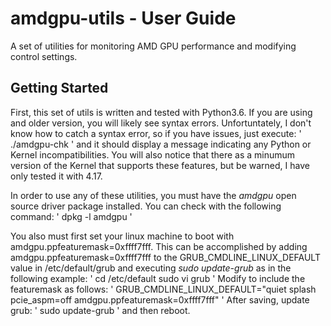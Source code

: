 # amdgpu-utils - User Guide
A set of utilities for monitoring AMD GPU performance and modifying control settings.

## Getting Started
First, this set of utils is written and tested with Python3.6.  If you are using and older
version, you will likely see syntax errors.  Unfortuntately, I don't know how to catch a
syntax error, so if you have issues, just execute:
'
./amdgpu-chk
'
and it should display a message indicating any Python or Kernel incompatibilities.  You will
also notice that there as a minumum version of the Kernel that supports these features, but be
warned, I have only tested it with 4.17.

In order to use any of these utilities, you must have the *amdgpu* open source driver
package installed. You can check with the following command:
'
dpkg -l amdgpu
'

You also must first set your linux machine to boot with amdgpu.ppfeaturemask=0xffff7fff.  This
can be accomplished by adding amdgpu.ppfeaturemask=0xffff7fff to the GRUB_CMDLINE_LINUX_DEFAULT
value in /etc/default/grub and executing *sudo update-grub* as in the following example:
'
cd /etc/default
sudo vi grub
'
Modify to include the featuremask as follows:
'
GRUB_CMDLINE_LINUX_DEFAULT="quiet splash pcie_aspm=off amdgpu.ppfeaturemask=0xffff7fff"
'
After saving, update grub:
'
sudo update-grub
'
and then reboot.


